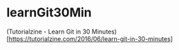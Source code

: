 # learnGit30Min

(Tutorialzine - Learn Git in 30 Minutes)[https://tutorialzine.com/2016/06/learn-git-in-30-minutes]
